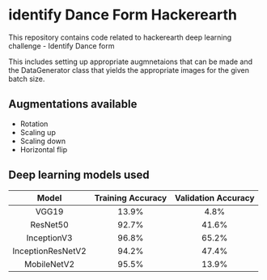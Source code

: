 # identify Dance Form Hackerearth
This repository contains code related to hackerearth deep learning challenge - Identify Dance form 

This includes setting up appropriate augmnetaions that can be made and the DataGenerator class that yields the appropriate images for the given batch size.

## Augmentations available
- Rotation 
- Scaling up 
- Scaling down 
- Horizontal flip 

## Deep learning models used
| Model | Training Accuracy | Validation Accuracy |
| :---: | :---: | :---: |
| VGG19  | 13.9%  | 4.8% |
| ResNet50  | 92.7%  | 41.6% |
| InceptionV3  | 96.8%  | 65.2% |
| InceptionResNetV2  | 94.2%  | 47.4% |
| MobileNetV2  | 95.5%  | 13.9% |